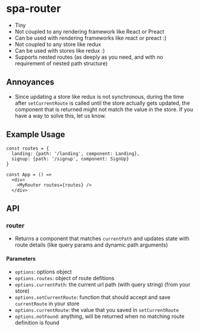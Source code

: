 # spa-router

- Tiny
- Not coupled to any rendering framework like React or Preact
- Can be used with rendering frameworks like react or preact :)
- Not coupled to any store like redux
- Can be used with stores like redux :)
- Supports nested routes (as deeply as you need, and with no requirement of nested path structure)

## Annoyances

- Since updating a store like redux is not synchronous, during the time after `setCurrentRoute` is called until the store actually gets updated, the component that is returned might not match the value in the store. If you have a way to solve this, let us know.

## Example Usage

```
const routes = {
  landing: {path: '/landing', component: Landing},
  signup: {path: '/signup', component: SignUp}
}

const App = () =>
  <div>
    <MyRouter routes={routes} />
  </div>
```

## API

### router

- Returns a component that matches `currentPath` and updates state with route details (like query params and dynamic path arguments)

#### Parameters

- `options`: options object
- `options.routes`: object of route defitions
- `options.currentPath`: the current url path (with query string) (from your store)
- `options.setCurrentRoute`: function that should accept and save `currentRoute` in your store
- `options.currentRoute`: the value that you saved in `setCurrentRoute`
- `options.notFound`: anything, will be returned when no matching route definition is found
